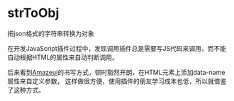 # strToObj
把json格式的字符串转换为对象

在开发JavaScript插件过程中，发现调用插件总是需要写JS代码来调用，而不能自动根据HTML的属性来自动判断调用。

后来看到<a href="https://github.com/allmobilize/amazeui">Amazeui</a>的书写方式，顿时豁然开朗，在HTML元素上添加data-name属性来自定义参数，
这样做很方便，使用插件的朋友学习成本也低，所以就借鉴了这种方式。
